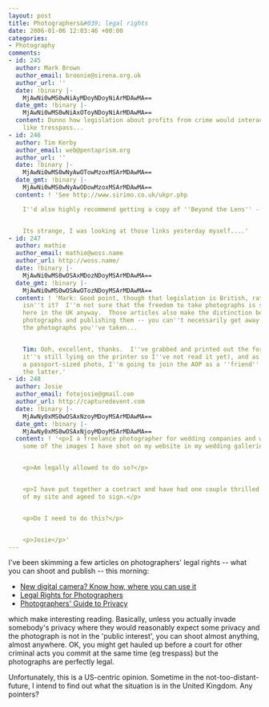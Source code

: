 ```yaml
---
layout: post
title: Photographers&#039; legal rights
date: 2006-01-06 12:03:46 +00:00
categories:
- Photography
comments:
- id: 245
  author: Mark Brown
  author_email: broonie@sirena.org.uk
  author_url: ''
  date: !binary |-
    MjAwNi0wMS0wNiAyMDoyNDoyNiArMDAwMA==
  date_gmt: !binary |-
    MjAwNi0wMS0wNiAxOToyNDoyNiArMDAwMA==
  content: Dunno how legislation about profits from crime would interact with things
    like tresspass...
- id: 246
  author: Tim Kerby
  author_email: web@pentaprism.org
  author_url: ''
  date: !binary |-
    MjAwNi0wMS0wNyAwOTowMzoxMSArMDAwMA==
  date_gmt: !binary |-
    MjAwNi0wMS0wNyAwODowMzoxMSArMDAwMA==
  content: ! 'See http://www.sirimo.co.uk/ukpr.php

    I''d also highly recommend getting a copy of ''Beyond the Lens'' - http://www.beyond-the-lens.com/


    Its strange, I was looking at those links yesterday myself....'
- id: 247
  author: mathie
  author_email: mathie@woss.name
  author_url: http://woss.name/
  date: !binary |-
    MjAwNi0wMS0wOSAxMDozNDoyMSArMDAwMA==
  date_gmt: !binary |-
    MjAwNi0wMS0wOSAwOTozNDoyMSArMDAwMA==
  content: ! 'Mark: Good point, though that legislation is British, rather than American,
    isn''t it?  I''m not sure that the freedom to take photographs is so complete
    here in the UK anyway.  Those articles also make the distinction been shooting
    photographs and publishing them -- you can''t necessarily get away with publishing
    the photographs you''ve taken...


    Tim: Ooh, excellent, thanks.  I''ve grabbed and printed out the former (though
    it''s still lying on the printer so I''ve not read it yet), and as soon as I create
    a passport-sized photo, I''m going to join the AOP as a ''friend'' so I can acquire
    the latter.'
- id: 248
  author: Josie
  author_email: fotojosie@gmail.com
  author_url: http://capturedevent.com
  date: !binary |-
    MjAwNy0xMS0wOSAxNzoyMDoyMSArMDAwMA==
  date_gmt: !binary |-
    MjAwNy0xMS0wOSAxNjoyMDoyMSArMDAwMA==
  content: ! '<p>I a freelance photographer for wedding companies and want to use
    some of the images I have shot on my website in my wedding galleries.</p>


    <p>Am legally allowed to do so?</p>


    <p>I have put together a contract and have had one couple thrilled to be apart
    of my site and ageed to sign.</p>


    <p>Do I need to do this?</p>


    <p>Josie</p>'
---
```

I've been skimming a few articles on photographers' legal rights -- what you can shoot and publish -- this morning:

<ul>
  <li><a href="http://www.usatoday.com/tech/columnist/andrewkantor/2005-12-29-camera-laws_x.htm">New digital camera? Know how, where you can use it</a></li>
  <li><a href="http://www.kantor.com/blog/2005/12/legal_rights_of_photographers.html">Legal Rights for Photographers</a></li>
  <li><a href="http://www.rcfp.org/photoguide/">Photographers' Guide to Privacy</a></li>
</ul>

which make interesting reading.  Basically, unless you actually invade somebody's privacy where they would reasonably expect some privacy and the photograph is not in the 'public interest', you can shoot almost anything, almost anywhere.  OK, you might get hauled up before a court for other criminal acts you commit at the same time (eg trespass) but the photographs are perfectly legal.

Unfortunately, this is a US-centric opinion.  Sometime in the not-too-distant-future, I intend to find out what the situation is in the United Kingdom.  Any pointers?
